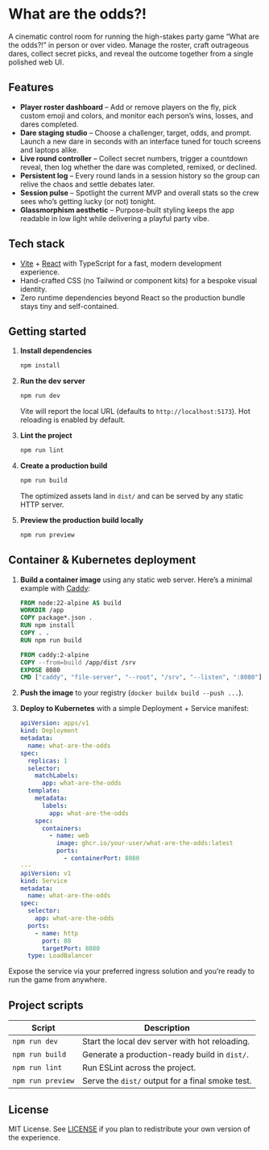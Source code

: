 # What are the odds?!

A cinematic control room for running the high-stakes party game “What are the odds?!” in person or over video. Manage the roster, craft outrageous dares, collect secret picks, and reveal the outcome together from a single polished web UI.

## Features

- **Player roster dashboard** – Add or remove players on the fly, pick custom emoji and colors, and monitor each person’s wins, losses, and dares completed.
- **Dare staging studio** – Choose a challenger, target, odds, and prompt. Launch a new dare in seconds with an interface tuned for touch screens and laptops alike.
- **Live round controller** – Collect secret numbers, trigger a countdown reveal, then log whether the dare was completed, remixed, or declined.
- **Persistent log** – Every round lands in a session history so the group can relive the chaos and settle debates later.
- **Session pulse** – Spotlight the current MVP and overall stats so the crew sees who’s getting lucky (or not) tonight.
- **Glassmorphism aesthetic** – Purpose-built styling keeps the app readable in low light while delivering a playful party vibe.

## Tech stack

- [Vite](https://vitejs.dev/) + [React](https://react.dev/) with TypeScript for a fast, modern development experience.
- Hand-crafted CSS (no Tailwind or component kits) for a bespoke visual identity.
- Zero runtime dependencies beyond React so the production bundle stays tiny and self-contained.

## Getting started

1. **Install dependencies**

   ```bash
   npm install
   ```

2. **Run the dev server**

   ```bash
   npm run dev
   ```

   Vite will report the local URL (defaults to `http://localhost:5173`). Hot reloading is enabled by default.

3. **Lint the project**

   ```bash
   npm run lint
   ```

4. **Create a production build**

   ```bash
   npm run build
   ```

   The optimized assets land in `dist/` and can be served by any static HTTP server.

5. **Preview the production build locally**

   ```bash
   npm run preview
   ```

## Container & Kubernetes deployment

1. **Build a container image** using any static web server. Here’s a minimal example with [Caddy](https://caddyserver.com/):

   ```dockerfile
   FROM node:22-alpine AS build
   WORKDIR /app
   COPY package*.json .
   RUN npm install
   COPY . .
   RUN npm run build
   
   FROM caddy:2-alpine
   COPY --from=build /app/dist /srv
   EXPOSE 8080
   CMD ["caddy", "file-server", "--root", "/srv", "--listen", ":8080"]
   ```

2. **Push the image** to your registry (`docker buildx build --push ...`).

3. **Deploy to Kubernetes** with a simple Deployment + Service manifest:

   ```yaml
   apiVersion: apps/v1
   kind: Deployment
   metadata:
     name: what-are-the-odds
   spec:
     replicas: 1
     selector:
       matchLabels:
         app: what-are-the-odds
     template:
       metadata:
         labels:
           app: what-are-the-odds
       spec:
         containers:
           - name: web
             image: ghcr.io/your-user/what-are-the-odds:latest
             ports:
               - containerPort: 8080
   ---
   apiVersion: v1
   kind: Service
   metadata:
     name: what-are-the-odds
   spec:
     selector:
       app: what-are-the-odds
     ports:
       - name: http
         port: 80
         targetPort: 8080
     type: LoadBalancer
   ```

Expose the service via your preferred ingress solution and you’re ready to run the game from anywhere.

## Project scripts

| Script          | Description                                      |
| --------------- | ------------------------------------------------ |
| `npm run dev`   | Start the local dev server with hot reloading.    |
| `npm run build` | Generate a production-ready build in `dist/`.     |
| `npm run lint`  | Run ESLint across the project.                    |
| `npm run preview` | Serve the `dist/` output for a final smoke test. |

## License

MIT License. See [LICENSE](LICENSE) if you plan to redistribute your own version of the experience.
